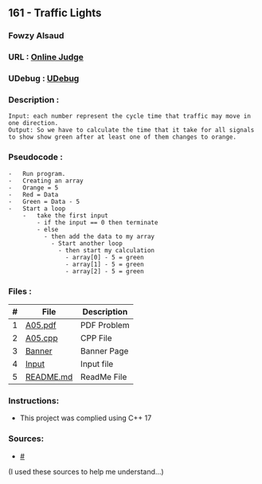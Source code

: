
## 161 - Traffic Lights
### Fowzy Alsaud
### URL     :   <a href="https://onlinejudge.org/index.php?option=com_onlinejudge&Itemid=8&category=3&page=show_problem&problem=97">Online Judge</a>
### UDebug  :   <a href="https://www.udebug.com/UVa/161">UDebug</a>
### Description    :
    Input: each number represent the cycle time that traffic may move in one direction.
    Output: So we have to calculate the time that it take for all signals to show show green after at least one of them changes to orange. 

### Pseudocode  :
    -   Run program. 
    -   Creating an array 
    -   Orange = 5
    -   Red = Data
    -   Green = Data - 5 
    -   Start a loop
        -   take the first input
            - if the input == 0 then terminate
            - else
              - then add the data to my array
                - Start another loop
                  - then start my calculation
                    - array[0] - 5 = green
                    - array[1] - 5 = green
                    - array[2] - 5 = green
### Files  :
|   #   | File     | Description                      |
| :---: | -------- | -------------------------------- |
|   1   | [A05.pdf](A05.pdf)</a> | PDF Problem |
|   2   | [A05.cpp](A05.cpp)</a> | CPP File |
|   3   | [Banner](Banner)</a> | Banner Page |
|   4   | [Input](input)</a> | Input file |
|   5   | [README.md](README.md)</a> | ReadMe File |

### Instructions:
- This project was complied using C++ 17

### Sources:
- <a href="#">#</a>


(I used these sources to help me understand...)
